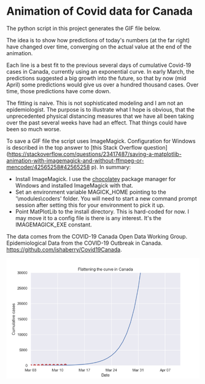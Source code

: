 # Animation of Covid data for Canada

The python script in this project generates the GIF file below. 

The idea is to show how predictions of today's numbers (at the far right) have changed over time, converging on the actual value at the end of the animation.

Each line is a best fit to the previous several days of cumulative Covid-19 cases in Canada, currently using an exponential curve. In early March, the predictions suggested a big growth into the future, so that by now (mid April) some predictions would give us over a hundred thousand cases. Over time, those predictions have come down.

The fitting is naive. This is not sophisticated modeling and I am not an epidemiologist. The purpose is to illustrate what I hope is obvious, that the unprecedented physical distancing measures that we have all been taking over the past several weeks have had an effect. That things could have been so much worse.

To save a GIF file the script uses ImageMagick. Configuration for Windows is described in the top answer to [this Stack Overflow question](https://stackoverflow.com/questions/23417487/saving-a-matplotlib-animation-with-imagemagick-and-without-ffmpeg-or-mencoder/42565258#42565258
p). In summary:

- Install ImageMagick. I use the [chocolatey](https://chocolatey.org/) package manager for Windows and installed ImageMagick with that.
- Set an environment variable MAGICK_HOME pointing to the '<your-install-dir>\modules\coders' folder. You will need to start a new command prompt session after setting this for your environment to pick it up.
- Point MatPlotLib to the install directory. This is hard-coded for now. I may move it to a config file is there is any interest. It's the IMAGEMAGICK_EXE constant.

The data comes from the COVID-19 Canada Open Data Working Group. Epidemiological Data from the COVID-19 Outbreak in Canada. https://github.com/ishaberry/Covid19Canada. 



![](covid.gif)

